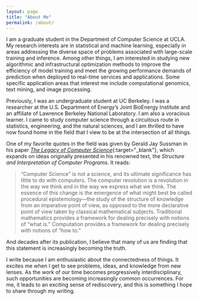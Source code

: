 ```yaml
---
layout: page
title: "About Me"
permalink: /about/
---
```


I am a graduate student in the Department of Computer Science at UCLA. My research interests are in statistical and machine learning, especially in areas addressing the diverse space of problems associated with large-scale training and inference. Among other things, I am interested in studying new algorithmic and infrastructural optimization methods to improve the efficiency of model training and meet the growing performance demands of prediction when deployed to real-time services and applications. Some specific application areas that interest me include computational genomics, text mining, and image processing.

Previously, I was an undergraduate student at UC Berkeley. I was a researcher at the U.S. Department of Energy’s Joint BioEnergy Institute and an affiliate of Lawrence Berkeley National Laboratory. I am also a voracious learner. I came to study computer science through a circuitous route in statistics, engineering, and the natural sciences, and I am thrilled to have now found home in the field that I view to be at the intersection of all things.

One of my favorite quotes in the field was given by Gerald Jay Sussman in his paper [_The Legacy of Computer Science_](https://groups.csail.mit.edu/mac/users/gjs/essays/remember.pdf){:target="_blank"}, which expands on ideas originally presented in his renowned text, the _Structure and Interpretation of Computer Programs_. It reads:

> “Computer Science” is not a science, and its ultimate significance has little to do with computers. The computer revolution is a revolution in the way we think and in the way we express what we think. The essence of this change is the emergence of what might best be called procedural epistemology—the study of the structure of knowledge from an imperative point of view, as opposed to the more declarative point of view taken by classical mathematical subjects. Traditional mathematics provides a framework for dealing precisely with notions of “what is.” Computation provides a framework for dealing precisely with notions of “how to.”

And decades after its publication, I believe that many of us are finding that this statement is increasingly becoming the truth.

I write because I am enthusiastic about the connectedness of things. It excites me when I get to see problems, ideas, and knowledge from new lenses. As the work of our time becomes progressively interdisciplinary, such opportunities are becoming increasingly common occurrences. For me, it leads to an exciting sense of rediscovery, and this is something I hope to share through my writing.
